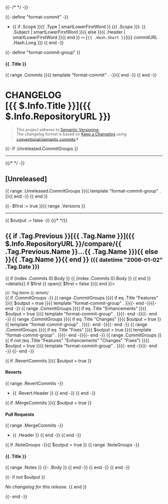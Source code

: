 {{- /* <!-- markdownlint-disable --><!-- spellchecker:ignore markdownlint --> */ -}}

{{- define "format-commit" -}}
* {{ if .Scope }}{{ .Type | smartLowerFirstWord }} *({{ .Scope }})*: {{ .Subject | smartLowerFirstWord }}{{ else }}{{ .Header | smartLowerFirstWord }}{{ end }} &ac; [`{{ .Hash.Short }}`]({{ commitURL .Hash.Long }})
{{ end -}}

{{- define "format-commit-group" }}
#### {{ .Title }}

{{ range .Commits }}{{ template "format-commit" . -}}{{ end -}}
{{ end -}}

<!-- markdownlint-disable --><!-- spellchecker:ignore markdownlint --><!-- spellchecker:disable -->

# CHANGELOG <br/> [{{ $.Info.Title }}]({{ $.Info.RepositoryURL }})

<div style="font-size: 0.9em; line-height: 1.1em;">

> This project adheres to [Semantic Versioning](http://semver.org/spec/v2.0.0.html).
> <br/>
> The changelog format is based on [Keep a Changelog](https://keepachangelog.com/en/1.0.0/) using [conventional/semantic commits](https://nitayneeman.com/posts/understanding-semantic-commit-messages-using-git-and-angular).<small><sup>[`@`](https://archive.is/jnup8)</sup></small>

</div>

{{- if .Unreleased.CommitGroups }}

---

{{/* <a name="unreleased"></a> */ -}}
## [Unreleased]
{{ range .Unreleased.CommitGroups }}{{ template "format-commit-group" . }}{{ end -}}
{{ end }}
<div id='last-line-of-prefix'></div>
{{- $first := true }}{{ range .Versions }}

---
{{ $output := false -}}
{{/* <a name="{{ .Tag.Name }}"></a> */}}
## {{ if .Tag.Previous }}[{{ .Tag.Name }}]({{ $.Info.RepositoryURL }}/compare/{{ .Tag.Previous.Name }}...{{ .Tag.Name }}){{ else }}{{ .Tag.Name }}{{ end }} <small>({{ datetime "2006-01-02" .Tag.Date }})</small>
{{ if (index .Commits 0).Body }}
{{ (index .Commits 0).Body }}
{{ end }}
<details{{ if $first }} open{{ $first = false }}{{ end }}><summary><small><em>[{{ .Tag.Name }}; details]</em></small></summary>
{{ if .CommitGroups -}}
{{ range .CommitGroups }}{{ if eq .Title "Features" }}{{ $output = true }}{{ template "format-commit-group" . }}{{- end -}}{{- end -}}
{{ range .CommitGroups }}{{ if eq .Title "Enhancements" }}{{ $output = true }}{{ template "format-commit-group" . }}{{- end -}}{{- end -}}
{{ range .CommitGroups }}{{ if eq .Title "Changes" }}{{ $output = true }}{{ template "format-commit-group" . }}{{- end -}}{{- end -}}
{{ range .CommitGroups }}{{ if eq .Title "Fixes" }}{{ $output = true }}{{ template "format-commit-group" . }}{{- end -}}{{- end -}}
{{ range .CommitGroups }}{{ if not (eq .Title "Features" "Enhancements" "Changes" "Fixes") }}{{ $output = true }}{{ template "format-commit-group" . }}{{- end -}}{{- end -}}
{{- end -}}

{{ if .RevertCommits }}{{ $output = true }}
#### Reverts

{{ range .RevertCommits -}}
* {{ .Revert.Header }}
{{ end -}}
{{ end -}}

{{ if .MergeCommits }}{{ $output = true }}
#### Pull Requests

{{ range .MergeCommits -}}
* {{ .Header }}
{{ end -}}
{{ end -}}

{{ if .NoteGroups -}}{{ $output = true }}
{{ range .NoteGroups -}}
#### {{ .Title }}

{{ range .Notes }}
{{- .Body }}
{{ end -}}
{{ end -}}
{{ end -}}

{{- if not $output }}
<br/>

*No changelog for this release.*
{{ end }}
</details>
{{- end -}}
<br/>
